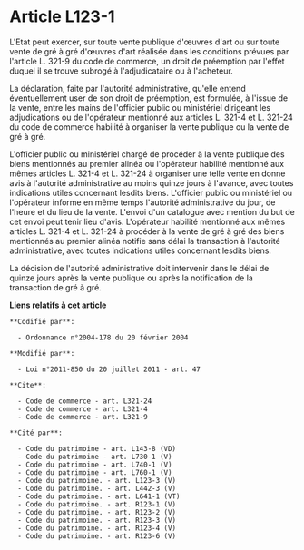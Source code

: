 # Article L123-1

L'Etat peut exercer, sur toute vente publique d'œuvres d'art ou sur toute vente de gré à gré d'œuvres d'art réalisée dans les
conditions prévues par l'article L. 321-9 du code de commerce, un droit de préemption par l'effet duquel il se trouve subrogé
à l'adjudicataire ou à l'acheteur. 

La déclaration, faite par l'autorité administrative, qu'elle entend éventuellement user de son droit de préemption, est
formulée, à l'issue de la vente, entre les mains de l'officier public ou ministériel dirigeant les adjudications ou de
l'opérateur mentionné aux articles L. 321-4 et L. 321-24 du code de commerce habilité à organiser la vente publique ou la
vente de gré à gré. 

L'officier public ou ministériel chargé de procéder à la vente publique des biens mentionnés au premier alinéa ou l'opérateur
habilité mentionné aux mêmes articles L. 321-4 et L. 321-24 à organiser une telle vente en donne avis à l'autorité
administrative au moins quinze jours à l'avance, avec toutes indications utiles concernant lesdits biens. L'officier public
ou ministériel ou l'opérateur informe en même temps l'autorité administrative du jour, de l'heure et du lieu de la vente.
L'envoi d'un catalogue avec mention du but de cet envoi peut tenir lieu d'avis. L'opérateur habilité mentionné aux mêmes
articles L. 321-4 et L. 321-24 à procéder à la vente de gré à gré des biens mentionnés au premier alinéa notifie sans délai
la transaction à l'autorité administrative, avec toutes indications utiles concernant lesdits biens. 

La décision de l'autorité administrative doit intervenir dans le délai de quinze jours après la vente publique ou après la
notification de la transaction de gré à gré.

**Liens relatifs à cet article**

	**Codifié par**:

	  - Ordonnance n°2004-178 du 20 février 2004

	**Modifié par**:

	  - Loi n°2011-850 du 20 juillet 2011 - art. 47

	**Cite**:

	  - Code de commerce - art. L321-24
	  - Code de commerce - art. L321-4
	  - Code de commerce - art. L321-9

	**Cité par**:

	  - Code du patrimoine - art. L143-8 (VD)
	  - Code du patrimoine - art. L730-1 (V)
	  - Code du patrimoine - art. L740-1 (V)
	  - Code du patrimoine - art. L760-1 (V)
	  - Code du patrimoine. - art. L123-3 (V)
	  - Code du patrimoine. - art. L442-3 (V)
	  - Code du patrimoine. - art. L641-1 (VT)
	  - Code du patrimoine. - art. R123-1 (V)
	  - Code du patrimoine. - art. R123-2 (V)
	  - Code du patrimoine. - art. R123-3 (V)
	  - Code du patrimoine. - art. R123-4 (V)
	  - Code du patrimoine. - art. R123-6 (V)
